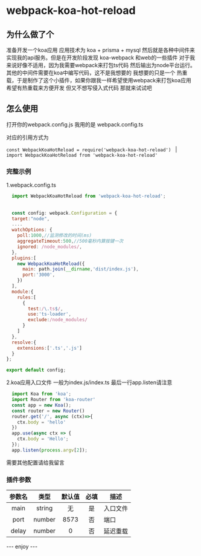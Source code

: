 # webpack-koa-hot-reload

## 为什么做了个

准备开发一个koa应用 应用技术为 koa + prisma + mysql 然后就是各种中间件来实现我的api服务。但是在开发阶段发现 koa-webpack 和web的一些插件
对于我来说好像不适用，因为我需要webpack来打包ts代码 然后输出为node平台运行。其他的中间件需要在koa中编写代码，这不是我想要的 我想要的只是一个
热重载，于是制作了这个小插件，如果你跟我一样希望使用webpack来打包koa应用 希望有热重载来方便开发 但又不想写侵入式代码 那就来试试吧


## 怎么使用

打开你的webpack.config.js 我用的是 webpack.config.ts

对应的引用方式为   

 ``` const WebpackKoaHotReload = require('webpack-koa-hot-reload')  ``` | ```  import WebpackKoaHotReload from 'webpack-koa-hot-reload' ``` 


### 完整示例

1.webpack.config.ts
 
```js
  import WebpackKoaHotReload from 'webpack-koa-hot-reload';
  
  
  const config: webpack.Configuration = {
  target:"node",
  ....
  watchOptions: {
    poll:1000,//监测修改的时间(ms)
    aggregateTimeout:500,//500毫秒内算按键一次
    ignored: /node_modules/,
  },
  plugins:[
    new WebpackKoaHotReload({
      main: path.join(__dirname,'dist/index.js'),
      port:'3000',
    })
  ],
  module:{
    rules:[
      {
        test:/\.ts$/,
        use:'ts-loader',
        exclude:/node_modules/
      }
    ]
  },
  resolve:{
    extensions:['.ts','.js']
  }
};

export default config;
```
2.koa应用入口文件 一般为index.js/index.ts 最后一行app.listen请注意
```js
  import Koa from 'koa';
  import Router from 'koa-router'
  const app = new Koa();
  const router = new Router()
  router.get('/', async (ctx)=>{
    ctx.body = 'hello'
  })
  app.use(async ctx => {
    ctx.body = 'Hello';
  });
  app.listen(process.argv[2]);
```
需要其他配置请给我留言

### 插件参数

| 参数名 |  类型  | 默认值 | 必填 | 描述     |
| :----: | :----: | :----: | :--: | -------- |
|  main  | string |   无   |  是  | 入口文件                                                                                                               |
|  port  | number |  8573  |  否  | 端口                                                |
| delay  | number |   0    |  否  | 延迟重载                                                           |


--- enjoy ---

